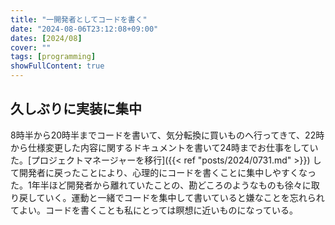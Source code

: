 ```yaml
---
title: "一開発者としてコードを書く"
date: "2024-08-06T23:12:08+09:00"
dates: [2024/08]
cover: ""
tags: [programming]
showFullContent: true
---
```


## 久しぶりに実装に集中

8時半から20時半までコードを書いて、気分転換に買いものへ行ってきて、22時から仕様変更した内容に関するドキュメントを書いて24時までお仕事をしていた。[プロジェクトマネージャーを移行]({{< ref "posts/2024/0731.md" >}}) して開発者に戻ったことにより、心理的にコードを書くことに集中しやすくなった。1年半ほど開発者から離れていたことの、勘どころのようなものも徐々に取り戻していく。運動と一緒でコードを集中して書いていると嫌なことを忘れられてよい。コードを書くことも私にとっては瞑想に近いものになっている。
